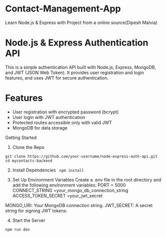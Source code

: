 # Contact-Management-App
Learn Node.js &amp; Express with Project from a online source(Dipesh Malvia)

# Node.js & Express Authentication API
This is a simple authentication API built with Node.js, Express, MongoDB, and JWT (JSON Web Token). It provides user registration and login features, and uses JWT for secure authentication.

# Features
- User registration with encrypted password (bcrypt)
- User login with JWT authentication
- Protected routes accessible only with valid JWT
- MongoDB for data storage

Getting Started
1. Clone the Repo

``` git clone https://github.com/your-username/node-express-auth-api.git ```
``` cd mycontacts-backend ```

2. Install Dependencies
``` npm install```

4. Set Up Environment Variables
Create a .env file in the root directory and add the following environment variables:
PORT = 5000
CONNECT_STRING =your_mongo_db_connection_string
ACCESS_TOKEN_SECRET =your_jwt_secret

MONGO_URI: Your MongoDB connection string.
JWT_SECRET: A secret string for signing JWT tokens.

4. Start the Server

```npm run dev```

